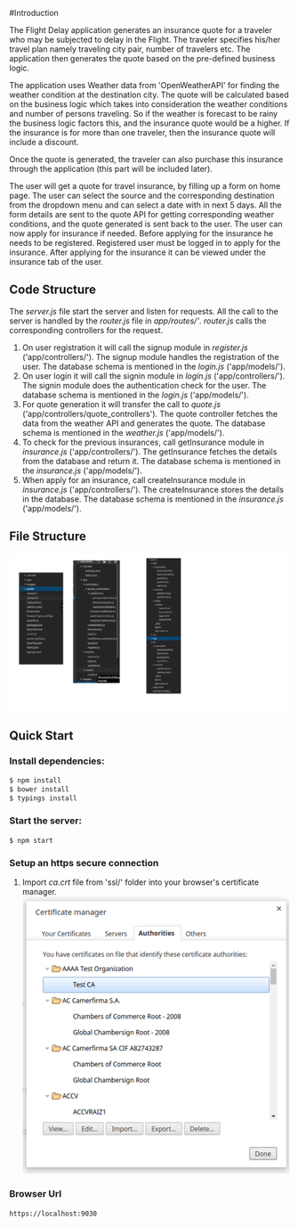 #Introduction

The Flight Delay application generates an insurance quote for a traveler who may be subjected to delay in the Flight. The traveler specifies his/her travel plan namely traveling city pair, number of travelers etc. The application then generates the quote based on the pre-defined business logic.


The application uses Weather data from 'OpenWeatherAPI' for finding the weather condition at the destination city. The quote will be calculated based on the business logic which takes into consideration the weather conditions and number of persons traveling. So if the weather is forecast to be rainy the business logic factors this, and the insurance quote would be a higher. If the insurance is for more than one traveler, then the insurance quote will include a discount.

Once the quote is generated, the traveler can also purchase this insurance through the application (this part will be included later).

The user will get a quote for travel insurance, by filling up a form on home page. The user can select the source and the corresponding destination from the dropdown menu and can select a date with in next 5 days. All the form details are sent to the quote API for getting corresponding weather conditions, and the quote generated is sent back to the user. The user can now apply for insurance if needed. Before applying for the insurance he needs to be registered. Registered user must be logged in to apply for the insurance. After applying for the insurance it can be viewed under the insurance tab of the user.


## Code Structure
The *server.js* file start the server and listen for requests. All the call to the server is handled by the *router.js* file in *app/routes/'*.
*router.js* calls the corresponding controllers for the request.

1. On user registration it will call the signup module in *register.js* ('app/controllers/').
The signup module handles the registration of the user.
The database schema is mentioned in the *login.js* ('app/models/').
2. On user login it will call the signin module in *login.js* ('app/controllers/').
The signin module does the authentication check for the user.
The database schema is mentioned in the *login.js* ('app/models/').
3. For quote generation it will transfer the call to *quote.js* ('app/controllers/quote_controllers').
The quote controller fetches the data from the weather API and generates the quote.
The database schema is mentioned in the *weather.js* ('app/models/').
4. To check for the previous insurances, call getInsurance module in *insurance.js* ('app/controllers/').
The getInsurance fetches the details from the database and return it.
The database schema is mentioned in the *insurance.js* ('app/models/').
5. When apply for an insurance, call createInsurance module in *insurance.js* ('app/controllers/').
The createInsurance stores the details in the database.
The database schema is mentioned in the *insurance.js* ('app/models/').

## File Structure
![File Structure](./images/filestructure.png)

## Quick Start

### Install dependencies:
```
$ npm install
$ bower install
$ typings install
```
### Start the server:
```
$ npm start
```
### Setup an https secure connection
 1. Import *ca.crt*  file from 'ssl/' folder into your browser's certificate manager.
 ![certificate Manager](./images/certificate_manager.png)

### Browser Url
```
https://localhost:9030
```